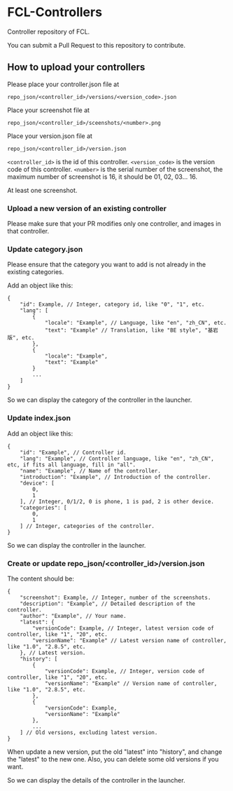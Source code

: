 # FCL-Controllers

Controller repository of FCL.

You can submit a Pull Request to this repository to contribute.

## How to upload your controllers

Please place your controller.json file at
```
repo_json/<controller_id>/versions/<version_code>.json
```

Place your screenshot file at
```
repo_json/<controller_id>/sceenshots/<number>.png
```

Place your version.json file at
```
repo_json/<controller_id>/version.json
```

`<controller_id>` is the id of this controller.
`<version_code>` is the version code of this controller.
`<number>` is the serial number of the screenshot, the maximum number of screenshot is 16, it should be 01, 02, 03... 16.

At least one screenshot.

### Upload a new version of an existing controller

Please make sure that your PR modifies only one controller, and images in that controller.

### Update category.json

Please ensure that the category you want to add is not already in the existing categories.

Add an object like this:
```
{
    "id": Example, // Integer, category id, like "0", "1", etc.
    "lang": [
        {
            "locale": "Example", // Language, like "en", "zh_CN", etc.
            "text": "Example" // Translation, like "BE style", "基岩版", etc.
        },
        {
            "locale": "Example",
            "text": "Example"
        }
        ...
    ]
}
```
So we can display the category of the controller in the launcher.

### Update index.json

Add an object like this:
```
{
    "id": "Example", // Controller id.
    "lang": "Example", // Controller language, like "en", "zh_CN", etc, if fits all language, fill in "all".
    "name": "Example", // Name of the controller.
    "introduction": "Example", // Introduction of the controller.
    "device": [
        0,
        1
    ], // Integer, 0/1/2, 0 is phone, 1 is pad, 2 is other device.
    "categories": [
        0,
        1
    ] // Integer, categories of the controller.
}
```
So we can display the controller in the launcher.

### Create or update repo_json/<controller_id>/version.json

The content should be:
```
{
    "screenshot": Example, // Integer, number of the screenshots.
    "description": "Example", // Detailed description of the controller.
    "author": "Example", // Your name.
    "latest": {
        "versionCode": Example, // Integer, latest version code of controller, like "1", "20", etc.
        "versionName": "Example" // Latest version name of controller, like "1.0", "2.8.5", etc.
    }, // Latest version.
    "history": [
        {
            "versionCode": Example, // Integer, version code of controller, like "1", "20", etc.
            "versionName": "Example" // Version name of controller, like "1.0", "2.8.5", etc.
        },
        {
            "versionCode": Example,
            "versionName": "Example"
        },
        ...
    ] // Old versions, excluding latest version.
}
```
When update a new version, put the old "latest" into "history", and change the "latest" to the new one.
Also, you can delete some old versions if you want.

So we can display the details of the controller in the launcher.